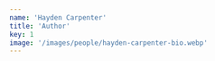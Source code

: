```yaml
---
name: 'Hayden Carpenter'
title: 'Author'
key: 1
image: '/images/people/hayden-carpenter-bio.webp'
---
```

